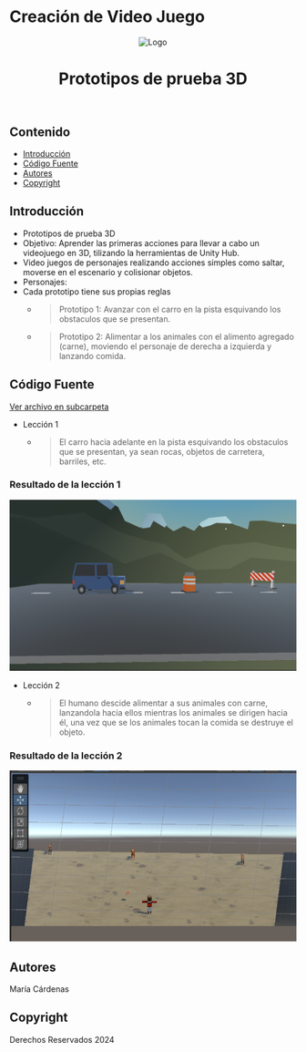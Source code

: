 # Creación de Video Juego
<p align="center">
    <img src="https://evadformacion.com/wp-content/uploads/claywirecomb_2.jpg" alt="Logo" width=1200 height=300>

  <h1 align="center">
    Prototipos de prueba 3D
    <br>
    <br>
  </h1>
</p>


## Contenido

- [Introducción](#introducción)
- [Código Fuente](#código-fuente)
- [Autores](#autores)
- [Copyright](#copyright)


## Introducción

- Prototipos de prueba 3D
- Objetivo: Aprender las primeras acciones para llevar a cabo un videojuego en 3D, tilizando la herramientas de Unity Hub.
- Video juegos de personajes realizando acciones simples como saltar, moverse en el escenario y colisionar objetos.
- Personajes:
- Cada prototipo tiene sus propias reglas
  * > Prototipo 1:
    > Avanzar con el carro en la pista esquivando los obstaculos que se presentan.
  * >Prototipo 2:
    > Alimentar a los animales con el alimento agregado (carne), moviendo el personaje de derecha a izquierda y lanzando comida. 

## Código Fuente

[Ver archivo en subcarpeta](./https://github.com/tacomon/prototipos_cvj/blob/main/Prototipo1_laPerrona.unitypackage)

* Lección 1
  * > El carro hacia adelante en la pista esquivando los obstaculos que se presentan, ya sean rocas, objetos de carretera, barriles, etc.

### Resultado de la lección 1
<img src="img/resultados/prototipo1.png" alt="Prototipo 1" width="1200" height="300">

* Lección 2
  * > El humano descide alimentar a sus animales con carne, lanzandola hacia ellos mientras los animales se dirigen hacia él, una vez que se los animales tocan la comida se destruye el objeto.

### Resultado de la lección 2
<img src="img/resultados/prototipo2.png" alt="Prototipo 2" width="1200" height="300">


## Autores
María Cárdenas

## Copyright
Derechos Reservados 2024
